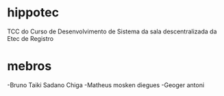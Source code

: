 # hippotec
 
TCC do Curso de Desenvolvimento de Sistema da sala descentralizada da Etec de Registro

# mebros

-Bruno Taiki Sadano Chiga
-Matheus mosken diegues
-Geoger antoni


